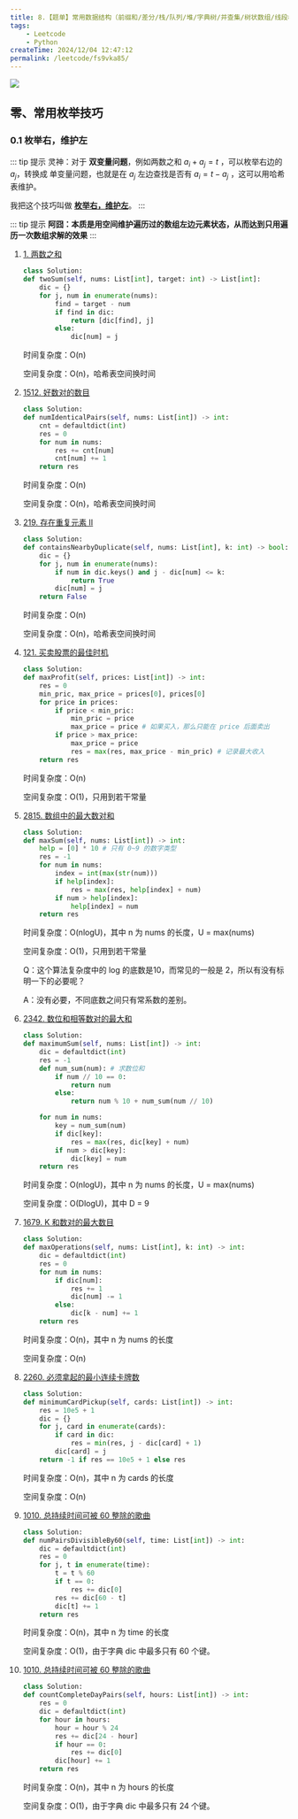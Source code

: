 ```yaml
---
title: 8.【题单】常用数据结构（前缀和/差分/栈/队列/堆/字典树/并查集/树状数组/线段树）
tags:
    - Leetcode
    - Python
createTime: 2024/12/04 12:47:12
permalink: /leetcode/fs9vka85/
---
```


![](https://cdn.jsdelivr.net/gh/zzyAJohn/Image/2024-12-04/202412041303182.png)

## 零、常用枚举技巧

### 0.1 枚举右，维护左

::: tip 提示
灵神：对于 **双变量问题**，例如两数之和 $a_i + a_j = t$ ，可以枚举右边的 $a_j$，转换成 单变量问题，也就是在 $a_j$ 左边查找是否有 $a_i = t - a_j$ ，这可以用哈希表维护。

我把这个技巧叫做 **[枚举右，维护左](https://leetcode.cn/problems/two-sum/solutions/2326193/dong-hua-cong-liang-shu-zhi-he-zhong-wo-0yvmj/)**。
:::

::: tip 提示
**阿囧：本质是用空间维护遍历过的数组左边元素状态，从而达到只用遍历一次数组求解的效果**
:::

1. [1. 两数之和](https://leetcode.cn/problems/two-sum/description/)

    ```py
    class Solution:
    def twoSum(self, nums: List[int], target: int) -> List[int]:
        dic = {}
        for j, num in enumerate(nums):
            find = target - num
            if find in dic:
                return [dic[find], j]
            else:
                dic[num] = j
    ```
    
    时间复杂度：O(n)

    空间复杂度：O(n)，哈希表空间换时间

2. [1512. 好数对的数目](https://leetcode.cn/problems/number-of-good-pairs/description/)

    ```py
    class Solution:
    def numIdenticalPairs(self, nums: List[int]) -> int:
        cnt = defaultdict(int)
        res = 0
        for num in nums:
            res += cnt[num]
            cnt[num] += 1
        return res
    ```
    
    时间复杂度：O(n)

    空间复杂度：O(n)，哈希表空间换时间

3. [219. 存在重复元素 II](https://leetcode.cn/problems/contains-duplicate-ii/description/)

    ```py
    class Solution:
    def containsNearbyDuplicate(self, nums: List[int], k: int) -> bool:
        dic = {}
        for j, num in enumerate(nums):
            if num in dic.keys() and j - dic[num] <= k:
                return True
            dic[num] = j
        return False
    ```
    
    时间复杂度：O(n)

    空间复杂度：O(n)，哈希表空间换时间

4. [121. 买卖股票的最佳时机](https://leetcode.cn/problems/best-time-to-buy-and-sell-stock/description/)

    ```py
    class Solution:
    def maxProfit(self, prices: List[int]) -> int:
        res = 0
        min_pric, max_price = prices[0], prices[0]
        for price in prices:
            if price < min_pric:
                min_pric = price
                max_price = price # 如果买入，那么只能在 price 后面卖出
            if price > max_price:
                max_price = price
                res = max(res, max_price - min_pric) # 记录最大收入
        return res
    ```
    
    时间复杂度：O(n)

    空间复杂度：O(1)，只用到若干常量

5. [2815. 数组中的最大数对和](https://leetcode.cn/problems/max-pair-sum-in-an-array/description/)

    ```py
    class Solution:
    def maxSum(self, nums: List[int]) -> int:
        help = [0] * 10 # 只有 0~9 的数字类型
        res = -1
        for num in nums:
            index = int(max(str(num)))
            if help[index]:
                res = max(res, help[index] + num)
            if num > help[index]:
                help[index] = num
        return res
    ```
    
    时间复杂度：O(nlogU)，其中 n 为 nums 的长度，U = max(nums)

    空间复杂度：O(1)，只用到若干常量

    Q：这个算法复杂度中的 log 的底数是10，而常见的一般是 2，所以有没有标明一下的必要呢？
    
    A：没有必要，不同底数之间只有常系数的差别。

6. [2342. 数位和相等数对的最大和](https://leetcode.cn/problems/max-sum-of-a-pair-with-equal-sum-of-digits/description/)

    ```py
    class Solution:
    def maximumSum(self, nums: List[int]) -> int:
        dic = defaultdict(int)
        res = -1
        def num_sum(num): # 求数位和
            if num // 10 == 0:
                return num
            else:
                return num % 10 + num_sum(num // 10)

        for num in nums:
            key = num_sum(num)
            if dic[key]:
                res = max(res, dic[key] + num)
            if num > dic[key]:
                dic[key] = num
        return res
    ```
    
    时间复杂度：O(nlogU)，其中 n 为 nums 的长度，U = max(nums)

    空间复杂度：O(DlogU)，其中 D = 9

7. [1679. K 和数对的最大数目](https://leetcode.cn/problems/max-number-of-k-sum-pairs/description/)

    ```py
    class Solution:
    def maxOperations(self, nums: List[int], k: int) -> int:
        dic = defaultdict(int)
        res = 0
        for num in nums:
            if dic[num]:
                res += 1
                dic[num] -= 1
            else:
                dic[k - num] += 1
        return res
    ```
    
    时间复杂度：O(n)，其中 n 为 nums 的长度

    空间复杂度：O(n)

8. [2260. 必须拿起的最小连续卡牌数](https://leetcode.cn/problems/minimum-consecutive-cards-to-pick-up/description/)

    ```py
    class Solution:
    def minimumCardPickup(self, cards: List[int]) -> int:
        res = 10e5 + 1
        dic = {}
        for j, card in enumerate(cards):
            if card in dic:
                res = min(res, j - dic[card] + 1)
            dic[card] = j
        return -1 if res == 10e5 + 1 else res
    ```
    
    时间复杂度：O(n)，其中 n 为 cards 的长度

    空间复杂度：O(n)

9. [1010. 总持续时间可被 60 整除的歌曲](https://leetcode.cn/problems/pairs-of-songs-with-total-durations-divisible-by-60/description/)

    ```py
    class Solution:
    def numPairsDivisibleBy60(self, time: List[int]) -> int:
        dic = defaultdict(int)
        res = 0
        for j, t in enumerate(time):
            t = t % 60
            if t == 0:
                res += dic[0]
            res += dic[60 - t]
            dic[t] += 1
        return res
    ```
    
    时间复杂度：O(n)，其中 n 为 time 的长度

    空间复杂度：O(1)，由于字典 dic 中最多只有 60 个键。

10. [1010. 总持续时间可被 60 整除的歌曲](https://leetcode.cn/problems/pairs-of-songs-with-total-durations-divisible-by-60/description/)

    ```py
    class Solution:
    def countCompleteDayPairs(self, hours: List[int]) -> int:
        res = 0
        dic = defaultdict(int)
        for hour in hours:
            hour = hour % 24
            res += dic[24 - hour]
            if hour == 0:
                res += dic[0]
            dic[hour] += 1
        return res
    ```
    
    时间复杂度：O(n)，其中 n 为 hours 的长度

    空间复杂度：O(1)，由于字典 dic 中最多只有 24 个键。